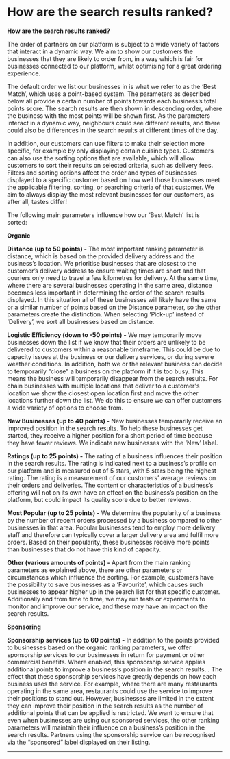 How are the search results ranked?
==================================

**How are the search results ranked?** 

The order of partners on our platform is subject to a wide variety of factors that interact in a dynamic way. We aim to show our customers the businesses that they are likely to order from, in a way which is fair for businesses connected to our platform, whilst optimising for a great ordering experience. 

The default order we list our businesses in is what we refer to as the ‘Best Match’, which uses a point-based system. The parameters as described below all provide a certain number of points towards each business’s total points score. The search results are then shown in descending order, where the business with the most points will be shown first. As the parameters interact in a dynamic way, neighbours could see different results, and there could also be differences in the search results at different times of the day.

In addition, our customers can use filters to make their selection more specific, for example by only displaying certain cuisine types. Customers can also use the sorting options that are available, which will allow customers to sort their results on selected criteria, such as delivery fees. Filters and sorting options affect the order and types of businesses displayed to a specific customer based on how well those businesses meet the applicable filtering, sorting, or searching criteria of that customer. We aim to always display the most relevant businesses for our customers, as after all, tastes differ! 

The following main parameters influence how our ‘Best Match’ list is sorted:  

**Organic**

**Distance (up to 50 points) -** The most important ranking parameter is distance, which is based on the provided delivery address and the business’s location. We prioritise businesses that are closest to the customer’s delivery address to ensure waiting times are short and that couriers only need to travel a few kilometres for delivery. At the same time, where there are several businesses operating in the same area, distance becomes less important in determining the order of the search results displayed. In this situation all of these businesses will likely have the same or a similar number of points based on the Distance parameter, so the other parameters create the distinction. When selecting ‘Pick-up’ instead of ‘Delivery’, we sort all businesses based on distance. 

**Logistic Efficiency (down to -50 points) -** We may temporarily move businesses down the list if we know that their orders are unlikely to be delivered to customers within a reasonable timeframe. This could be due to capacity issues at the business or our delivery services, or during severe weather conditions. In addition, both we or the relevant business can decide to temporarily "close" a business on the platform if it is too busy. This means the business will temporarily disappear from the search results. For chain businesses with multiple locations that deliver to a customer's location we show the closest open location first and move the other locations further down the list. We do this to ensure we can offer customers a wide variety of options to choose from. 

**New Businesses (up to 40 points) -** New businesses temporarily receive an improved position in the search results. To help these businesses get started, they receive a higher position for a short period of time because they have fewer reviews. We indicate new businesses with the ‘New’ label. 

**Ratings (up to 25 points) -** The rating of a business influences their position in the search results. The rating is indicated next to a business’s profile on our platform and is measured out of 5 stars, with 5 stars being the highest rating. The rating is a measurement of our customers’ average reviews on their orders and deliveries. The content or characteristics of a business’s offering will not on its own have an effect on the business’s position on the platform, but could impact its quality score due to better reviews. 

**Most Popular (up to 25 points) -** We determine the popularity of a business by the number of recent orders processed by a business compared to other businesses in that area. Popular businesses tend to employ more delivery staff and therefore can typically cover a larger delivery area and fulfil more orders. Based on their popularity, these businesses receive more points than businesses that do not have this kind of capacity. 

**Other (various amounts of points) -** Apart from the main ranking parameters as explained above, there are other parameters or circumstances which influence the sorting. For example, customers have the possibility to save businesses as a ‘Favourite’, which causes such businesses to appear higher up in the search list for that specific customer. Additionally and from time to time, we may run tests or experiments to monitor and improve our service, and these may have an impact on the search results. 

**Sponsoring**

**Sponsorship services (up to 60 points) -** In addition to the points provided to businesses based on the organic ranking parameters, we offer sponsorship services to our businesses in return for payment or other commercial benefits. Where enabled, this sponsorship service applies additional points to improve a business’s position in the search results. . The effect that these sponsorship services have greatly depends on how each business uses the service. For example, where there are many restaurants operating in the same area, restaurants could use the service to improve their positions to stand out. However, businesses are limited in the extent they can improve their position in the search results as the number of additional points that can be applied is restricted. We want to ensure that even when businesses are using our sponsored services, the other ranking parameters will maintain their influence on a business’s position in the search results. Partners using the sponsorship service can be recognised via the “sponsored” label displayed on their listing. 

* * *